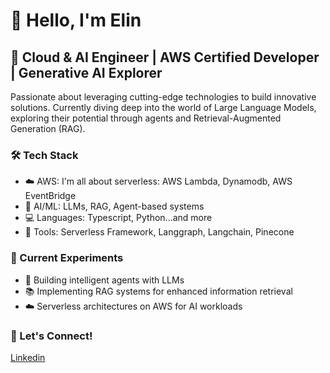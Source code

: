 # 👋 Hello, I'm Elin

## 🚀 Cloud & AI Engineer | AWS Certified Developer | Generative AI Explorer

Passionate about leveraging cutting-edge technologies to build innovative solutions. Currently diving deep into the world of Large Language Models, exploring their potential through agents and Retrieval-Augmented Generation (RAG).

### 🛠️ Tech Stack
- ☁️ AWS: I'm all about serverless: AWS Lambda, Dynamodb, AWS EventBridge
- 🤖 AI/ML: LLMs, RAG, Agent-based systems
- 💻 Languages: Typescript, Python...and more
- 🧰 Tools: Serverless Framework, Langgraph, Langchain, Pinecone

### 🔬 Current Experiments
- 🤖 Building intelligent agents with LLMs
- 📚 Implementing RAG systems for enhanced information retrieval
- ☁️ Serverless architectures on AWS for AI workloads

### 🤝 Let's Connect!
[Linkedin](https://www.linkedin.com/in/elinfritiofsson/)

